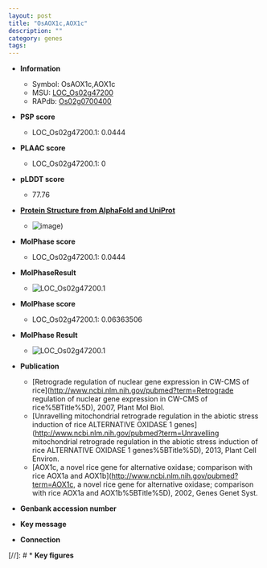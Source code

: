 ```yaml
---
layout: post
title: "OsAOX1c,AOX1c"
description: ""
category: genes
tags: 
---
```


* **Information**  
    + Symbol: OsAOX1c,AOX1c  
    + MSU: [LOC_Os02g47200](http://rice.plantbiology.msu.edu/cgi-bin/ORF_infopage.cgi?orf=LOC_Os02g47200)  
    + RAPdb: [Os02g0700400](http://rapdb.dna.affrc.go.jp/viewer/gbrowse_details/irgsp1?name=Os02g0700400)  

* **PSP score**  
    + LOC_Os02g47200.1: 0.0444 

* **PLAAC score**  
    + LOC_Os02g47200.1: 0 

* **pLDDT score**
    + 77.76

* **[Protein Structure from AlphaFold and UniProt](https://www.uniprot.org/uniprotkb/Q8W855/entry#structure)**
    + ![image](https://ricepsp.github.io/images/Q8/AF-Q8W855-F1.png))

* **MolPhase score**
    + LOC_Os02g47200.1: 0.0444

* **MolPhaseResult**
    + ![LOC_Os02g47200.1](https://ricepsp.github.io/pictures/LOC_Os02g/LOC_Os02g47200.1.png)

* **MolPhase score**
    + LOC_Os02g47200.1: 0.06363506

* **MolPhase Result**
    + ![LOC_Os02g47200.1](https://304243504.github.io/Pictures/LOC_Os02g/LOC_Os02g47200.1.png)

* **Publication**  
    + [Retrograde regulation of nuclear gene expression in CW-CMS of rice](http://www.ncbi.nlm.nih.gov/pubmed?term=Retrograde regulation of nuclear gene expression in CW-CMS of rice%5BTitle%5D), 2007, Plant Mol Biol.
    + [Unravelling mitochondrial retrograde regulation in the abiotic stress induction of rice ALTERNATIVE OXIDASE 1 genes](http://www.ncbi.nlm.nih.gov/pubmed?term=Unravelling mitochondrial retrograde regulation in the abiotic stress induction of rice ALTERNATIVE OXIDASE 1 genes%5BTitle%5D), 2013, Plant Cell Environ.
    + [AOX1c, a novel rice gene for alternative oxidase; comparison with rice AOX1a and AOX1b](http://www.ncbi.nlm.nih.gov/pubmed?term=AOX1c, a novel rice gene for alternative oxidase; comparison with rice AOX1a and AOX1b%5BTitle%5D), 2002, Genes Genet Syst.

* **Genbank accession number**  

* **Key message**  

* **Connection**  

[//]: # * **Key figures**  


